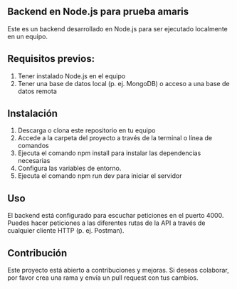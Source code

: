 ## Backend en Node.js para prueba amaris
Este es un backend desarrollado en Node.js para ser ejecutado localmente en un equipo.

## Requisitos previos:

1. Tener instalado Node.js en el equipo
2. Tener una base de datos local (p. ej. MongoDB) o acceso a una base de datos remota

## Instalación
1. Descarga o clona este repositorio en tu equipo
2. Accede a la carpeta del proyecto a través de la terminal o línea de comandos
3. Ejecuta el comando npm install para instalar las dependencias necesarias
4. Configura las variables de entorno.
5. Ejecuta el comando npm run dev para iniciar el servidor

## Uso
El backend está configurado para escuchar peticiones en el puerto 4000. Puedes hacer peticiones a las diferentes rutas de la API a través de cualquier cliente HTTP (p. ej. Postman).


## Contribución
Este proyecto está abierto a contribuciones y mejoras. Si deseas colaborar, por favor crea una rama y envía un pull request con tus cambios.
